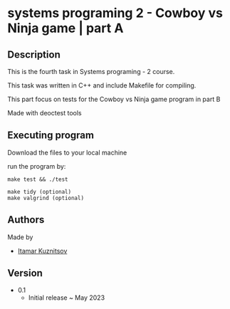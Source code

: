 # systems programing 2 - Cowboy vs Ninja game | part A


## Description
This is the fourth task in Systems programing - 2 course.

This task was written in C++ and include Makefile for compiling.

This part focus on tests for the  Cowboy vs Ninja game program in part B

Made with deoctest tools  


## Executing program
Download the files to your local machine

run the program by:
```
make test && ./test
  
make tidy (optional)
make valgrind (optional)
```


## Authors
Made by

* [Itamar Kuznitsov](https://github.com/Itamar-Kuznitsov)

## Version
* 0.1
  * Initial release ~ May 2023
